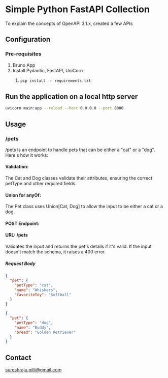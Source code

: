 # Simple Python FastAPI Collection
To explain the concepts of OpenAPI 3.1.x, created a few APIs

## Configuration
### Pre-requisites
1. Bruno App
2. Install Pydantic, FastAPI, UniCorn
   1. ```sh
      pip install -r requirements.txt


## Run the application on a local http server
```sh
uvicorn main:app --reload --host 0.0.0.0 --port 8000
```
## Usage
### /pets
/pets is an endpoint to handle pets that can be either a "cat" or a "dog". Here's how it works:

#### Validation: 
The Cat and Dog classes validate their attributes, ensuring the correct petType and other required fields.
#### Union for anyOf: 
The Pet class uses Union[Cat, Dog] to allow the input to be either a cat or a dog.
#### POST Endpoint:
#### URL: /pets
Validates the input and returns the pet's details if it's valid.
If the input doesn't match the schema, it raises a 400 error.
##### Request Body
```json
{
  "pet": {
    "petType": "cat",
    "name": "Whiskers",
    "favoriteToy": "Softball"
  }
}
```
```json
{
  "pet": {
    "petType": "dog",
    "name": "Buddy",
    "breed": "Golden Retriever"
  }
}
```

## Contact
sureshraju.pilli@gmail.com
